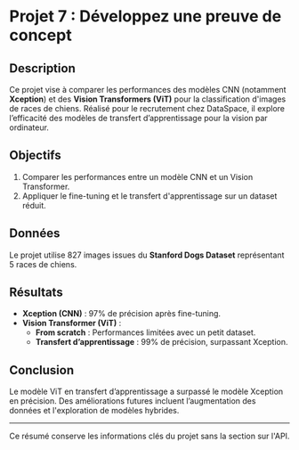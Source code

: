 # Projet 7 : Développez une preuve de concept

## Description

Ce projet vise à comparer les performances des modèles CNN (notamment **Xception**) et des **Vision Transformers (ViT)** pour la classification d'images de races de chiens. Réalisé pour le recrutement chez DataSpace, il explore l’efficacité des modèles de transfert d’apprentissage pour la vision par ordinateur.

## Objectifs

1. Comparer les performances entre un modèle CNN et un Vision Transformer.
2. Appliquer le fine-tuning et le transfert d'apprentissage sur un dataset réduit.

## Données

Le projet utilise 827 images issues du **Stanford Dogs Dataset** représentant 5 races de chiens.

## Résultats

- **Xception (CNN)** : 97% de précision après fine-tuning.
- **Vision Transformer (ViT)** :
  - **From scratch** : Performances limitées avec un petit dataset.
  - **Transfert d’apprentissage** : 99% de précision, surpassant Xception.

## Conclusion

Le modèle ViT en transfert d’apprentissage a surpassé le modèle Xception en précision. Des améliorations futures incluent l’augmentation des données et l'exploration de modèles hybrides.

---

Ce résumé conserve les informations clés du projet sans la section sur l'API.